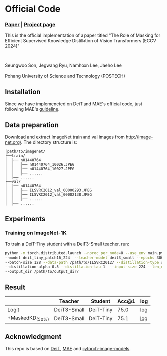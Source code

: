 # Official Code

### [Paper](https://arxiv.org/abs/2302.10494) | [Project page](https://maskedkd.github.io/)

This is the official implementation of a paper titled "The Role of Masking for Efficient Supervised Knowledge Distillation of Vision Transformers (ECCV 2024)"

<br>

Seungwoo Son, Jegwang Ryu, Namhoon Lee, Jaeho Lee <br><br>
Pohang University of Science and Technology (POSTECH)

## Installation
Since we have implemeneted on DeiT and MAE's official code, just following MAE's [guideline](https://github.com/facebookresearch/mae).


## Data preparation

Download and extract ImageNet train and val images from http://image-net.org/.
The directory structure is:

```
│path/to/imagenet/
├──train/
│  ├── n01440764
│  │   ├── n01440764_10026.JPEG
│  │   ├── n01440764_10027.JPEG
│  │   ├── ......
│  ├── ......
├──val/
│  ├── n01440764
│  │   ├── ILSVRC2012_val_00000293.JPEG
│  │   ├── ILSVRC2012_val_00002138.JPEG
│  │   ├── ......
│  ├── ......
```

## Experiments

### Training on ImageNet-1K
To train a DeiT-Tiny student with a DeiT3-Small teacher, run:

```sh
python -m torch.distributed.launch --nproc_per_node=8 --use_env main.py \
--model deit_tiny_patch16_224  --teacher-model deit3_small --epochs 300 \
--batch-size 128 --data-path /path/to/ILSVRC2012/ --distillation-type soft \
--distillation-alpha 0.5 --distillation-tau 1  --input-size 224 --len_num_keep 98 \
--output_dir /path/to/output_dir/
```

## Result

|| Teacher  | Student   | Acc@1 |  log                        |
|--------| -------- | --------- | ----- | ----------------------------|
|Logit| DeiT3-Small | DeiT-Tiny | 75.0  | [log](./logs/logit.txt) |
|+MaskedKD<sub>(50%)</sub>| DeiT3-Small | DeiT-Tiny | 75.1  | [log](./logs/maskeded50%.txt) |



## Acknowledgment

This repo is based on [DeiT](https://github.com/facebookresearch/deit), [MAE](https://github.com/facebookresearch/mae) and [pytorch-image-models](https://github.com/rwightman/pytorch-image-models).
